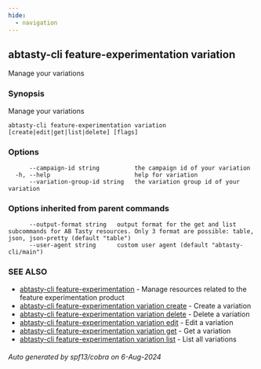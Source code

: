 ```yaml
---
hide:
  - navigation
---
```

## abtasty-cli feature-experimentation variation

Manage your variations

### Synopsis

Manage your variations

```
abtasty-cli feature-experimentation variation [create|edit|get|list|delete] [flags]
```

### Options

```
      --campaign-id string          the campaign id of your variation
  -h, --help                        help for variation
      --variation-group-id string   the variation group id of your variation
```

### Options inherited from parent commands

```
      --output-format string   output format for the get and list subcommands for AB Tasty resources. Only 3 format are possible: table, json, json-pretty (default "table")
      --user-agent string      custom user agent (default "abtasty-cli/main")
```

### SEE ALSO

* [abtasty-cli feature-experimentation](abtasty-cli_feature-experimentation.md)	 - Manage resources related to the feature experimentation product
* [abtasty-cli feature-experimentation variation create](abtasty-cli_feature-experimentation_variation_create.md)	 - Create a variation
* [abtasty-cli feature-experimentation variation delete](abtasty-cli_feature-experimentation_variation_delete.md)	 - Delete a variation
* [abtasty-cli feature-experimentation variation edit](abtasty-cli_feature-experimentation_variation_edit.md)	 - Edit a variation
* [abtasty-cli feature-experimentation variation get](abtasty-cli_feature-experimentation_variation_get.md)	 - Get a variation
* [abtasty-cli feature-experimentation variation list](abtasty-cli_feature-experimentation_variation_list.md)	 - List all variations

###### Auto generated by spf13/cobra on 6-Aug-2024
